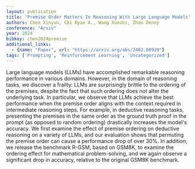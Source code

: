 ```yaml
---
layout: publication
title: 'Premise Order Matters In Reasoning With Large Language Models'
authors: Chen Xinyun, Chi Ryan A., Wang Xuezhi, Zhou Denny
conference: "Arxiv"
year: 2024
bibkey: chen2024premise
additional_links:
  - {name: "Paper", url: "https://arxiv.org/abs/2402.08939"}
tags: ['Prompting', 'Reinforcement Learning', 'Uncategorized']
---
```

Large language models (LLMs) have accomplished remarkable reasoning
performance in various domains. However, in the domain of reasoning tasks, we
discover a frailty: LLMs are surprisingly brittle to the ordering of the
premises, despite the fact that such ordering does not alter the underlying
task. In particular, we observe that LLMs achieve the best performance when the
premise order aligns with the context required in intermediate reasoning steps.
For example, in deductive reasoning tasks, presenting the premises in the same
order as the ground truth proof in the prompt (as opposed to random ordering)
drastically increases the model's accuracy. We first examine the effect of
premise ordering on deductive reasoning on a variety of LLMs, and our
evaluation shows that permuting the premise order can cause a performance drop
of over 30%. In addition, we release the benchmark R-GSM, based on GSM8K, to
examine the ordering effect for mathematical problem-solving, and we again
observe a significant drop in accuracy, relative to the original GSM8K
benchmark.
